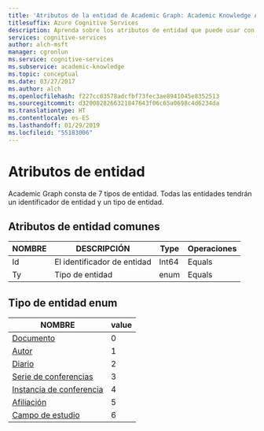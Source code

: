 ```yaml
---
title: 'Atributos de la entidad de Academic Graph: Academic Knowledge API'
titlesuffix: Azure Cognitive Services
description: Aprenda sobre los atributos de entidad que puede usar con Academic Graph en Academic Knowledge API.
services: cognitive-services
author: alch-msft
manager: cgronlun
ms.service: cognitive-services
ms.subservice: academic-knowledge
ms.topic: conceptual
ms.date: 03/27/2017
ms.author: alch
ms.openlocfilehash: f227cc03578adcfbf73fec3ae8941045e8352513
ms.sourcegitcommit: d3200828266321847643f06c65a0698c4d6234da
ms.translationtype: HT
ms.contentlocale: es-ES
ms.lasthandoff: 01/29/2019
ms.locfileid: "55183006"
---
```

# <a name="entity-attributes"></a>Atributos de entidad

Academic Graph consta de 7 tipos de entidad. Todas las entidades tendrán un identificador de entidad y un tipo de entidad.

## <a name="common-entity-attributes"></a>Atributos de entidad comunes
NOMBRE    |DESCRIPCIÓN                |Type       | Operaciones
------- | ------------------------- | --------- | ----------------------------
Id      |El identificador de entidad                  |Int64      |Equals
Ty      |Tipo de entidad                |enum   |Equals

## <a name="entity-type-enum"></a>Tipo de entidad enum
NOMBRE                                                            |value
----------------------------------------------------------------|-----
[Documento](PaperEntityAttributes.md)                               |0
[Autor](AuthorEntityAttributes.md)                             |1
[Diario](JournalEntityAttributes.md)                           |2
[Serie de conferencias](JournalEntityAttributes.md)                 |3
[Instancia de conferencia](ConferenceInstanceEntityAttributes.md)    |4
[Afiliación](AffiliationEntityAttributes.md)                   |5
[Campo de estudio](FieldsOfStudyEntityAttributes.md)                      |6

